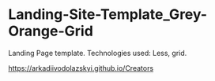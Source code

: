 # Landing-Site-Template_Grey-Orange-Grid
Landing Page template. Technologies used: Less, grid.

https://arkadiivodolazskyi.github.io/Creators
